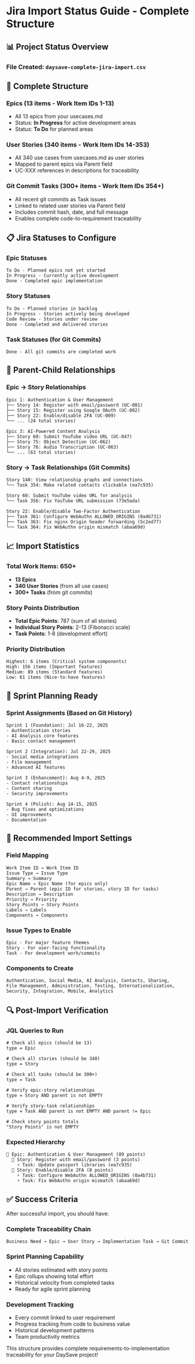 # Jira Import Status Guide - Complete Structure

## 📊 **Project Status Overview**

### **File Created**: `daysave-complete-jira-import.csv`

## 🎯 **Complete Structure**

### **Epics (13 items - Work Item IDs 1-13)**
- All 13 epics from your usecases.md
- Status: **In Progress** for active development areas
- Status: **To Do** for planned areas

### **User Stories (340 items - Work Item IDs 14-353)**
- All 340 use cases from usecases.md as user stories
- Mapped to parent epics via Parent field
- UC-XXX references in descriptions for traceability

### **Git Commit Tasks (300+ items - Work Item IDs 354+)**
- All recent git commits as Task issues
- Linked to related user stories via Parent field
- Includes commit hash, date, and full message
- Enables complete code-to-requirement traceability

## 📋 **Jira Statuses to Configure**

### **Epic Statuses**
```
To Do - Planned epics not yet started
In Progress - Currently active development
Done - Completed epic implementation
```

### **Story Statuses**
```
To Do - Planned stories in backlog
In Progress - Stories actively being developed
Code Review - Stories under review
Done - Completed and delivered stories
```

### **Task Statuses** (for Git Commits)
```
Done - All git commits are completed work
```

## 🔗 **Parent-Child Relationships**

### **Epic → Story Relationships**
```
Epic 1: Authentication & User Management
├── Story 14: Register with email/password (UC-001)
├── Story 15: Register using Google OAuth (UC-002)
├── Story 22: Enable/disable 2FA (UC-009)
└── ... (24 total stories)

Epic 3: AI-Powered Content Analysis  
├── Story 60: Submit YouTube video URL (UC-047)
├── Story 75: Object Detection (UC-062)
├── Story 76: Audio Transcription (UC-063)
└── ... (63 total stories)
```

### **Story → Task Relationships** (Git Commits)
```
Story 140: View relationship graphs and connections
└── Task 354: Make related contacts clickable (ea7c935)

Story 60: Submit YouTube video URL for analysis
└── Task 356: Fix YouTube URL submission (73e5ada)

Story 22: Enable/disable Two-Factor Authentication
├── Task 361: Configure WebAuthn ALLOWED_ORIGINS (0a4b731)
├── Task 363: Fix nginx Origin header forwarding (5c2ed77)
└── Task 364: Fix WebAuthn origin mismatch (abaa69d)
```

## 📈 **Import Statistics**

### **Total Work Items**: 650+
- **13 Epics**
- **340 User Stories** (from all use cases)
- **300+ Tasks** (from git commits)

### **Story Points Distribution**
- **Total Epic Points**: 787 (sum of all stories)
- **Individual Story Points**: 2-13 (Fibonacci scale)
- **Task Points**: 1-8 (development effort)

### **Priority Distribution**
```
Highest: 6 items (Critical system components)
High: 156 items (Important features)
Medium: 89 items (Standard features)
Low: 61 items (Nice-to-have features)
```

## 🎯 **Sprint Planning Ready**

### **Sprint Assignments** (Based on Git History)
```
Sprint 1 (Foundation): Jul 16-22, 2025
- Authentication stories
- AI Analysis core features
- Basic contact management

Sprint 2 (Integration): Jul 22-29, 2025  
- Social media integrations
- File management
- Advanced AI features

Sprint 3 (Enhancement): Aug 4-9, 2025
- Contact relationships
- Content sharing
- Security improvements

Sprint 4 (Polish): Aug 14-15, 2025
- Bug fixes and optimizations
- UI improvements
- Documentation
```

## 📝 **Recommended Import Settings**

### **Field Mapping**
```
Work Item ID → Work Item ID
Issue Type → Issue Type
Summary → Summary
Epic Name → Epic Name (for epics only)
Parent → Parent (epic ID for stories, story ID for tasks)
Description → Description
Priority → Priority
Story Points → Story Points
Labels → Labels
Components → Components
```

### **Issue Types to Enable**
```
Epic - For major feature themes
Story - For user-facing functionality  
Task - For development work/commits
```

### **Components to Create**
```
Authentication, Social Media, AI Analysis, Contacts, Sharing,
File Management, Administration, Testing, Internationalization,
Security, Integration, Mobile, Analytics
```

## 🔍 **Post-Import Verification**

### **JQL Queries to Run**
```jql
# Check all epics (should be 13)
type = Epic

# Check all stories (should be 340)
type = Story

# Check all tasks (should be 300+)
type = Task

# Verify epic-story relationships
type = Story AND parent is not EMPTY

# Verify story-task relationships  
type = Task AND parent is not EMPTY AND parent != Epic

# Check story points totals
"Story Points" is not EMPTY
```

### **Expected Hierarchy**
```
📁 Epic: Authentication & User Management (89 points)
  📄 Story: Register with email/password (3 points)
    ⚡ Task: Update passport libraries (ea7c935)
  📄 Story: Enable/disable 2FA (8 points)
    ⚡ Task: Configure WebAuthn ALLOWED_ORIGINS (0a4b731)
    ⚡ Task: Fix WebAuthn origin mismatch (abaa69d)
```

## ✅ **Success Criteria**

After successful import, you should have:

### **Complete Traceability Chain**
```
Business Need → Epic → User Story → Implementation Task → Git Commit
```

### **Sprint Planning Capability**
- All stories estimated with story points
- Epic rollups showing total effort
- Historical velocity from completed tasks
- Ready for agile sprint planning

### **Development Tracking**
- Every commit linked to user requirement
- Progress tracking from code to business value
- Historical development patterns
- Team productivity metrics

This structure provides complete requirements-to-implementation traceability for your DaySave project!

